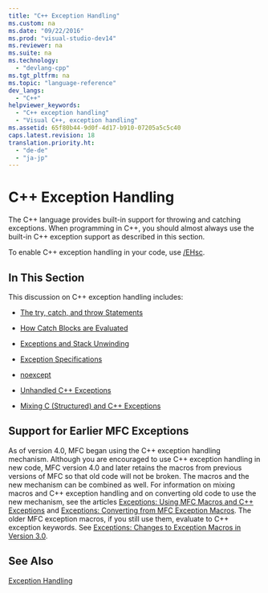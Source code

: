 ```yaml
---
title: "C++ Exception Handling"
ms.custom: na
ms.date: "09/22/2016"
ms.prod: "visual-studio-dev14"
ms.reviewer: na
ms.suite: na
ms.technology: 
  - "devlang-cpp"
ms.tgt_pltfrm: na
ms.topic: "language-reference"
dev_langs: 
  - "C++"
helpviewer_keywords: 
  - "C++ exception handling"
  - "Visual C++, exception handling"
ms.assetid: 65f80b44-9d0f-4d17-b910-07205a5c5c40
caps.latest.revision: 18
translation.priority.ht: 
  - "de-de"
  - "ja-jp"
---
```

# C++ Exception Handling
The C++ language provides built-in support for throwing and catching exceptions. When programming in C++, you should almost always use the built-in C++ exception support as described in this section.  
  
 To enable C++ exception handling in your code, use [/EHsc](../vs140/-eh--exception-handling-model-.md).  
  
## In This Section  
 This discussion on C++ exception handling includes:  
  
-   [The try, catch, and throw Statements](../vs140/try--throw--and-catch-statements--c---.md)  
  
-   [How Catch Blocks are Evaluated](../vs140/how-catch-blocks-are-evaluated--c---.md)  
  
-   [Exceptions and Stack Unwinding](../vs140/exceptions-and-stack-unwinding-in-c--.md)  
  
-   [Exception Specifications](../vs140/exception-specifications--throw---c---.md)  
  
-   [noexcept](../vs140/noexcept--c---.md)  
  
-   [Unhandled C++ Exceptions](../vs140/unhandled-c---exceptions.md)  
  
-   [Mixing C (Structured) and C++ Exceptions](../vs140/mixing-c--structured--and-c---exceptions.md)  
  
## Support for Earlier MFC Exceptions  
 As of version 4.0, MFC began using the C++ exception handling mechanism. Although you are encouraged to use C++ exception handling in new code, MFC version 4.0 and later retains the macros from previous versions of MFC so that old code will not be broken. The macros and the new mechanism can be combined as well. For information on mixing macros and C++ exception handling and on converting old code to use the new mechanism, see the articles [Exceptions: Using MFC Macros and C++ Exceptions](../vs140/exceptions--using-mfc-macros-and-c---exceptions.md) and [Exceptions: Converting from MFC Exception Macros](../vs140/exceptions--converting-from-mfc-exception-macros.md). The older MFC exception macros, if you still use them, evaluate to C++ exception keywords. See [Exceptions: Changes to Exception Macros in Version 3.0](../vs140/exceptions--changes-to-exception-macros-in-version-3.0.md).  
  
## See Also  
 [Exception Handling](../vs140/exception-handling-in-visual-c--.md)
